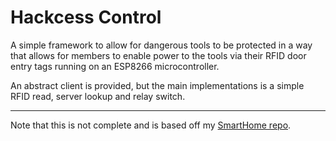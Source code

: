 # Hackcess Control
A simple framework to allow for dangerous tools to be protected in a way that allows for members to enable power to the tools via their RFID door entry tags running on an ESP8266 microcontroller.

An abstract client is provided, but the main implementations is a simple RFID read, server lookup and relay switch.

---

Note that this is not complete and is based off my [SmartHome repo](github.com/janion/SmartHome).

